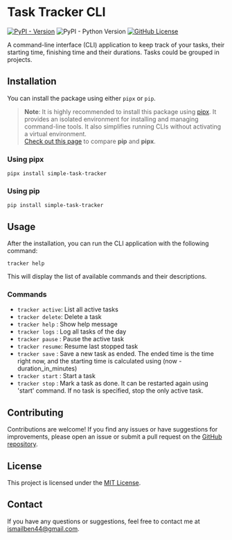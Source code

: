 # Task Tracker CLI

<!-- [![Project Status: Active – The project has reached a stable, usable state and is being actively developed.](https://www.repostatus.org/badges/latest/active.svg)](https://www.repostatus.org/#active) -->
[![PyPI - Version](https://img.shields.io/pypi/v/simple-task-tracker?style=for-the-badge)](https://pypi.org/project/simple-task-tracker/)
![PyPI - Python Version](https://img.shields.io/pypi/pyversions/simple-task-tracker?style=for-the-badge)
[![GitHub License](https://img.shields.io/github/license/ismailbenhallam/simple-task-tracker?style=for-the-badge)](https://github.com/ismailbenhallam/simple-task-tracker/?tab=MIT-1-ov-file)

<!-- ![GitHub Issues or Pull Requests](https://img.shields.io/github/issues/ismailbenhallam/simple-task-tracker)
![GitHub Repo stars](https://img.shields.io/github/stars/ismailbenhallam/simple-task-tracker?)-->

A command-line interface (CLI) application to keep track of your tasks, their starting time, finishing time and their
durations.
Tasks could be grouped in projects.

## Installation

You can install the package using either `pipx` or `pip`.

> **Note**: It is highly recommended to install this package using [pipx](https://pipx.pypa.io/stable/). It provides
> an isolated environment for installing and managing command-line tools. It also simplifies running CLIs without
> activating a virtual environment.  
> [Check out this page](https://pipx.pypa.io/stable/comparisons/) to compare **pip** and **pipx**.

### Using pipx

```shell
pipx install simple-task-tracker
```

### Using pip

```shell
pip install simple-task-tracker
```

## Usage

After the installation, you can run the CLI application with the following command:

```shell
tracker help
```

This will display the list of available commands and their descriptions.

### Commands

- `tracker active`:   List all active tasks
- `tracker delete`:   Delete a task
- `tracker help`  :   Show help message
- `tracker logs`  :   Log all tasks of the day
- `tracker pause` :   Pause the active task
- `tracker resume`:   Resume last stopped task
- `tracker save`  :   Save a new task as ended. The ended time is the time right now, and the starting time is calculated using (now - duration_in_minutes)
- `tracker start` :   Start a task
- `tracker stop`  :   Mark a task as done. It can be restarted again using 'start' command. If no task is specified, stop the only active task.

## Contributing

Contributions are welcome! If you find any issues or have suggestions for improvements, please open an issue or submit a
pull request on the [GitHub repository](https://github.com/ismailbenhallam/simple-task-tracker/).

## License

This project is licensed under
the [MIT License](https://github.com/ismailbenhallam/simple-task-tracker/?tab=MIT-1-ov-file).

## Contact

If you have any questions or suggestions, feel free to contact me
at [ismailben44@gmail.com](mailto:ismailben44@gmail.com).